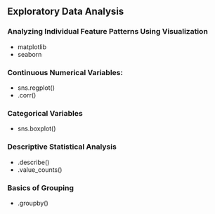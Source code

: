 ## Exploratory Data Analysis
### Analyzing Individual Feature Patterns Using Visualization
* matplotlib
* seaborn
### Continuous Numerical Variables:
* sns.regplot()
* .corr()
### Categorical Variables
* sns.boxplot()
### Descriptive Statistical Analysis
* .describe()
* .value_counts()
### Basics of Grouping
* .groupby()
